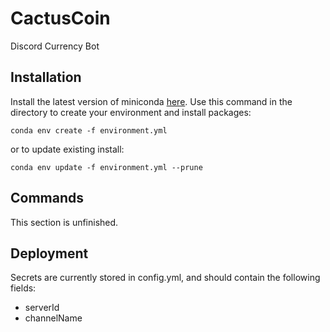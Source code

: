 # CactusCoin
Discord Currency Bot 

## Installation
Install the latest version of miniconda [here](https://docs.conda.io/en/latest/miniconda.html).
Use this command in the directory to create your environment and install packages:

```commandline
conda env create -f environment.yml
```

or to update existing install:

```commandline
conda env update -f environment.yml --prune
```

## Commands
This section is unfinished.

## Deployment
Secrets are currently stored in config.yml, and should contain the following fields:

* serverId
* channelName
